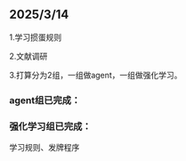 ## 2025/3/14

1.学习掼蛋规则

2.文献调研

3.打算分为2组，一组做agent，一组做强化学习。

### agent组已完成：

### 强化学习组已完成：

学习规则、发牌程序
